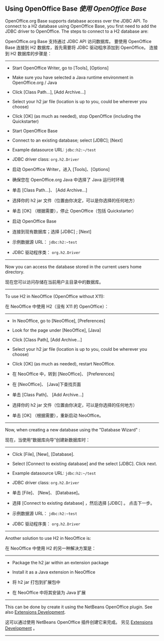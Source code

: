 ## Using OpenOffice Base *使用 OpenOffice Base*

OpenOffice.org Base supports database access over the JDBC API.
To connect to a H2 database using OpenOffice Base, you first need to add the JDBC driver to OpenOffice.
The steps to connect to a H2 database are:


OpenOffice.org Base 支持通过 JDBC API 访问数据库。
要使用 OpenOffice Base 连接到 H2 数据库，首先需要将 JDBC 驱动程序添加到 OpenOffice。
连接到 H2 数据库的步骤是：

----

* Start OpenOffice Writer, go to [Tools], [Options]
* Make sure you have selected a Java runtime environment in OpenOffice.org / Java
* Click [Class Path...], [Add Archive...]
* Select your h2 jar file (location is up to you, could be wherever you choose)
* Click [OK] (as much as needed), stop OpenOffice (including the Quickstarter)
* Start OpenOffice Base
* Connect to an existing database; select [JDBC]; [Next]
* Example datasource URL: `jdbc:h2:~/test`
* JDBC driver class: `org.h2.Driver`


* 启动 OpenOffice Writer，进入 [Tools]、[Options]
* 确保您在 OpenOffice.org Java 中选择了 Java 运行时环境
* 单击 [Class Path...]、 [Add Archive...]
* 选择你的 h2 jar 文件（位置由你决定，可以是你选择的任何地方）
* 单击 [OK] （根据需要），停止 OpenOffice（包括 Quickstarter）
* 启动 OpenOffice Base
* 连接到现有数据库；选择 [JDBC] ;  [Next]
* 示例数据源 URL： `jdbc:h2:~test`
* JDBC 驱动程序类： `org.h2.Driver`

----

Now you can access the database stored in the current users home directory.


现在您可以访问存储在当前用户主目录中的数据库。

----

To use H2 in NeoOffice (OpenOffice without X11):


在 NeoOffice 中使用 H2（没有 X11 的 OpenOffice）：

----

* In NeoOffice, go to [NeoOffice], [Preferences]
* Look for the page under [NeoOffice], [Java]
* Click [Class Path], [Add Archive...]
* Select your h2 jar file (location is up to you, could be wherever you choose)
* Click [OK] (as much as needed), restart NeoOffice.


* 在 NeoOffice 中，转到 [NeoOffice]、 [Preferences]
* 在 [NeoOffice]、 [Java]下查找页面
* 单击 [Class Path]、 [Add Archive...]
* 选择你的 h2 jar 文件（位置由你决定，可以是你选择的任何地方）
* 单击 [OK] （根据需要），重新启动 NeoOffice。

----

Now, when creating a new database using the "Database Wizard" :


现在，当使用“数据库向导”创建新数据库时：

----

* Click [File], [New], [Database].
* Select [Connect to existing database] and the select [JDBC]. 
  Click next.
* Example datasource URL: `jdbc:h2:~/test`
* JDBC driver class: `org.h2.Driver`


* 单击 [File]、 [New]、 [Database]。
* 选择 [Connect to existing database] ，然后选择 [JDBC] 。
  点击下一步。
* 示例数据源 URL： `jdbc:h2:~test`
* JDBC 驱动程序类： `org.h2.Driver`

----

Another solution to use H2 in NeoOffice is:


在 NeoOffice 中使用 H2 的另一种解决方案是：

----

* Package the h2 jar within an extension package
* Install it as a Java extension in NeoOffice


* 将 h2 jar 打包到扩展包中
* 在 NeoOffice 中将其安装为 Java 扩展

----

This can be done by create it using the NetBeans OpenOffice plugin. 
See also [Extensions Development](http://wiki.services.openoffice.org/wiki/Extensions_development_java).


这可以通过使用 NetBeans OpenOffice 插件创建它来完成。
另见 [Extensions Development]() 。

----
